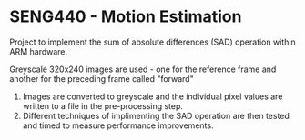 # SENG440 - Motion Estimation 

Project to implement the sum of absolute differences (SAD) operation within ARM hardware. 

Greyscale 320x240 images are used - one for the reference frame and another for the preceding frame called "forward" 

1. Images are converted to greyscale and the individual pixel values are written to a file in the pre-processing step.
2. Different techniques of implimenting the SAD operation are then tested and timed to measure performance improvements. 
